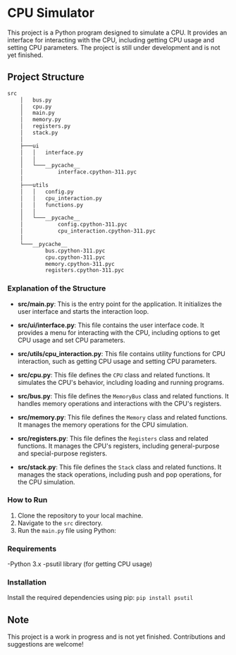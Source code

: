 # CPU Simulator

This project is a Python program designed to simulate a CPU. It provides an interface for interacting with the CPU, including getting CPU usage and setting CPU parameters. The project is still under development and is not yet finished.

## Project Structure

```bash
src
    │   bus.py
    │   cpu.py
    │   main.py
    │   memory.py
    │   registers.py
    │   stack.py
    │   
    ├───ui
    │   │   interface.py
    │   │
    │   └───__pycache__
    │           interface.cpython-311.pyc
    │
    ├───utils
    │   │   config.py
    │   │   cpu_interaction.py
    │   │   functions.py
    │   │
    │   └───__pycache__
    │           config.cpython-311.pyc
    │           cpu_interaction.cpython-311.pyc
    │
    └───__pycache__
            bus.cpython-311.pyc
            cpu.cpython-311.pyc
            memory.cpython-311.pyc
            registers.cpython-311.pyc

```


### Explanation of the Structure

- **src/main.py**: This is the entry point for the application. It initializes the user interface and starts the interaction loop.

- **src/ui/interface.py**: This file contains the user interface code. It provides a menu for interacting with the CPU, including options to get CPU usage and set CPU parameters.

- **src/utils/cpu_interaction.py**: This file contains utility functions for CPU interaction, such as getting CPU usage and setting CPU parameters.

- **src/cpu.py**: This file defines the `CPU` class and related functions. It simulates the CPU's behavior, including loading and running programs.

- **src/bus.py**: This file defines the `MemoryBus` class and related functions. It handles memory operations and interactions with the CPU's registers.

- **src/memory.py**: This file defines the `Memory` class and related functions. It manages the memory operations for the CPU simulation.

- **src/registers.py**: This file defines the `Registers` class and related functions. It manages the CPU's registers, including general-purpose and special-purpose registers.

- **src/stack.py**: This file defines the `Stack` class and related functions. It manages the stack operations, including push and pop operations, for the CPU simulation.

### How to Run

1. Clone the repository to your local machine.
2. Navigate to the `src` directory.
3. Run the `main.py` file using Python:

### Requirements
-Python 3.x
-psutil library (for getting CPU usage)

### Installation
Install the required dependencies using pip:   ```pip install psutil```

## Note
This project is a work in progress and is not yet finished. Contributions and suggestions are welcome!